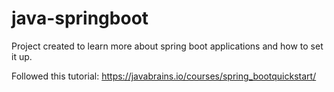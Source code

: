 # java-springboot

Project created to learn more about spring boot applications and how to set it up.

Followed this tutorial:
https://javabrains.io/courses/spring_bootquickstart/